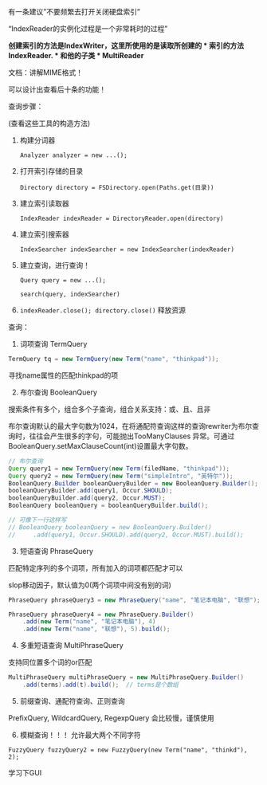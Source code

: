 有一条建议”不要频繁去打开关闭硬盘索引”

“IndexReader的实例化过程是一个非常耗时的过程”

**创建索引的方法是IndexWriter，这里所使用的是读取所创建的
 \* 索引的方法IndexReader.
 \* 和他的子类
 \* MultiReader**

文档：讲解MIME格式！

可以设计出查看后十条的功能！

查询步骤：

(查看这些工具的构造方法)

1. 构建分词器   

   `Analyzer analyzer = new ...();`

2. 打开索引存储的目录  

   `Directory directory = FSDirectory.open(Paths.get(目录))`

3. 建立索引读取器

   `IndexReader indexReader = DirectoryReader.open(directory)`

4. 建立索引搜索器

   `IndexSearcher indexSearcher = new IndexSearcher(indexReader)`

5. 建立查询，进行查询！

   `Query query = new ...();`

   `search(query, indexSearcher)`

6. `indexReader.close(); directory.close()` 释放资源

查询：

1. 词项查询  TermQuery

```java
TermQuery tq = new TermQuery(new Term("name", "thinkpad"));
```

寻找name属性的匹配thinkpad的项

2. 布尔查询  BooleanQuery

搜索条件有多个，组合多个子查询，组合关系支持：或、且、且非

布尔查询默认的最大字句数为1024，在将通配符查询这样的查询rewriter为布尔查询时，往往会产生很多的字句，可能抛出TooManyClauses 异常。可通过BooleanQuery.setMaxClauseCount(int)设置最大字句数。

```java
// 布尔查询
Query query1 = new TermQuery(new Term(filedName, "thinkpad"));
Query query2 = new TermQuery(new Term("simpleIntro", "英特尔"));
BooleanQuery.Builder booleanQueryBuilder = new BooleanQuery.Builder();
booleanQueryBuilder.add(query1, Occur.SHOULD);
booleanQueryBuilder.add(query2, Occur.MUST);
BooleanQuery booleanQuery = booleanQueryBuilder.build();

// 可像下一行这样写
// BooleanQuery booleanQuery = new BooleanQuery.Builder()
//     .add(query1, Occur.SHOULD).add(query2, Occur.MUST).build();
```

3. 短语查询  PhraseQuery

匹配特定序列的多个词项，所有加入的词项都匹配才可以

slop移动因子，默认值为0(两个词项中间没有别的词)

```java
PhraseQuery phraseQuery3 = new PhraseQuery("name", "笔记本电脑", "联想");

PhraseQuery phraseQuery4 = new PhraseQuery.Builder()
    .add(new Term("name", "笔记本电脑"), 4)
    .add(new Term("name", "联想"), 5).build();
```

4. 多重短语查询  MultiPhraseQuery

支持同位置多个词的or匹配

```java
MultiPhraseQuery multiPhraseQuery = new MultiPhraseQuery.Builder()
    .add(terms).add(t).build();  // terms是个数组
```

5. 前缀查询、通配符查询、正则查询

PrefixQuery,  WildcardQuery, RegexpQuery    会比较慢，谨慎使用

6. 模糊查询！！！  允许最大两个不同字符

`FuzzyQuery fuzzyQuery2 = new FuzzyQuery(new Term("name", "thinkd"), 2);`

学习下GUI